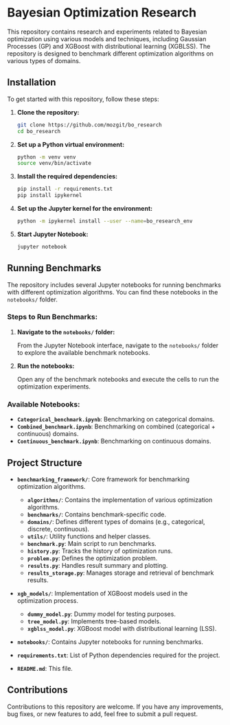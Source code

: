# Bayesian Optimization Research

This repository contains research and experiments related to Bayesian optimization using various models and techniques, including Gaussian Processes (GP) and XGBoost with distributional learning (XGBLSS). The repository is designed to benchmark different optimization algorithms on various types of domains.

## Installation

To get started with this repository, follow these steps:

1. **Clone the repository:**

    ```bash
    git clone https://github.com/mozgit/bo_research
    cd bo_research
    ```

2. **Set up a Python virtual environment:**

    ```bash
    python -m venv venv
    source venv/bin/activate
    ```

3. **Install the required dependencies:**

    ```bash
    pip install -r requirements.txt
    pip install ipykernel
    ```

4. **Set up the Jupyter kernel for the environment:**

    ```bash
    python -m ipykernel install --user --name=bo_research_env
    ```

5. **Start Jupyter Notebook:**

    ```bash
    jupyter notebook
    ```

## Running Benchmarks

The repository includes several Jupyter notebooks for running benchmarks with different optimization algorithms. You can find these notebooks in the `notebooks/` folder.

### Steps to Run Benchmarks:

1. **Navigate to the `notebooks/` folder:**

    From the Jupyter Notebook interface, navigate to the `notebooks/` folder to explore the available benchmark notebooks.

2. **Run the notebooks:**

    Open any of the benchmark notebooks and execute the cells to run the optimization experiments.

### Available Notebooks:

- **`Categorical_benchmark.ipynb`**: Benchmarking on categorical domains.
- **`Combined_benchmark.ipynb`**: Benchmarking on combined (categorical + continuous) domains.
- **`Continuous_benchmark.ipynb`**: Benchmarking on continuous domains.

## Project Structure

- **`benchmarking_framework/`**: Core framework for benchmarking optimization algorithms.
  - **`algorithms/`**: Contains the implementation of various optimization algorithms.
  - **`benchmarks/`**: Contains benchmark-specific code.
  - **`domains/`**: Defines different types of domains (e.g., categorical, discrete, continuous).
  - **`utils/`**: Utility functions and helper classes.
  - **`benchmark.py`**: Main script to run benchmarks.
  - **`history.py`**: Tracks the history of optimization runs.
  - **`problem.py`**: Defines the optimization problem.
  - **`results.py`**: Handles result summary and plotting.
  - **`results_storage.py`**: Manages storage and retrieval of benchmark results.
  
- **`xgb_models/`**: Implementation of XGBoost models used in the optimization process.
  - **`dummy_model.py`**: Dummy model for testing purposes.
  - **`tree_model.py`**: Implements tree-based models.
  - **`xgblss_model.py`**: XGBoost model with distributional learning (LSS).
  
- **`notebooks/`**: Contains Jupyter notebooks for running benchmarks.
  
- **`requirements.txt`**: List of Python dependencies required for the project.
- **`README.md`**: This file.

## Contributions

Contributions to this repository are welcome. If you have any improvements, bug fixes, or new features to add, feel free to submit a pull request.

